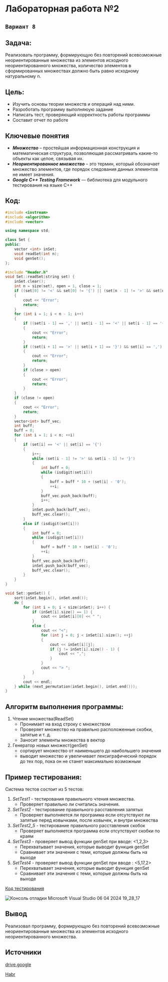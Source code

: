 # Лабораторная работа №2
## `Вариант 8`
## Задача:
Реализовать программу, формирующую без повторений всевозможные
неориентированные множества из элементов исходного неориентированного множества,
количество элементов в сформированных множествах должно быть равно исходному
натуральному n.
## Цель: 
- Изучить основы теории множеств и операций над ними.
- Разроботать программу выполняюую задание
- Написать тест, проверяющий корректность работы программы
- Составит отчет по работе
## Ключевые понятия
- ***Множество*** – простейшая информационная конструкция и математическая структура,
позволяющая рассматривать какие-то объекты как целое, связывая их.
- ***Неориентированное множество*** – это термин, который обозначает множество элементов, где порядок следования данных элементов не имеет значения. 
- ***Google C++ Testing Framework*** — библиотека для модульного тестирования на языке C++

## Код:

```c++ Header.h
#include <iostream>
#include <algorithm>
#include <vector>

using namespace std;

class Set {
public:
    vector <int> inSet;
    void readSet(int n);
    void genSet();
};
```
```c++ Metods.cpp
#include "Header.h"
void Set::readSet(string set) {
    inSet.clear();
    int n = size(set), open = 1, close = 1;
    if ((set[0] != '<' && set[0] != '{') || (set[n - 1] != '>' && set[n - 1] != '}'))
    {
        cout << "Error";
        return;
    }
    for (int i = 1; i < n - 1; i++)
    {
        if ((set[i - 1] == ',' || set[i - 1] == '<' || set[i - 1] == '{') && set[i] == ',')
        {
            cout << "Error";
            return;
        }
        if ((set[i + 1] == '>' || set[i + 1] == '}') && set[i] == ',')
        {
            cout << "Error";
            return;
        }
        if (close > open)
        {
            cout << "Error";
            return;
        }
    }
    if (close != open)
    {
        cout << "Error";
        return;
    }
    vector<int> buff_vec;
    int buff;
    buff = 0;
    for (int i = 1; i < n; ++i)
    {
        if (set[i] == '<' || set[i] == '{')
        {
            i++;
            while (set[i - 1] != '>' && set[i - 1] != '}')
            {
                int buff = 0;
                while (isdigit(set[i]))
                {
                    buff = buff * 10 + (set[i] - '0');
                    ++i;
                }
                buff_vec.push_back(buff);
                i++;
            }
            inSet.push_back(buff_vec);
            buff_vec.clear();
        }
        else if (isdigit(set[i]))
        {
            int buff = 0;
            while (isdigit(set[i]))
            {
                buff = buff * 10 + (set[i] - '0');
                ++i;
            }
            buff_vec.push_back(buff);
            inSet.push_back(buff_vec);
            buff_vec.clear();
        }
    }
}

void Set::genSet() {
    sort(inSet.begin(), inSet.end());
    do {
        for (int i = 0; i < size(inSet); i++) {
            if (inSet[i].size() == 1) {
                cout << inSet[i][0] << " ";
            }
            else {
                cout << "<";
                for (int j = 0; j < inSet[i].size(); ++j)
                {
                    cout << inSet[i][j];
                    if (j != inSet[i].size() - 1) {
                        cout << ",";
                    }
                }
                cout << "> ";
            }
        }
        cout << endl;
    } while (next_permutation(inSet.begin(), inSet.end()));
}
```

## Алгоритм выполнения программы:
1. Чтение множества(ReadSet)
   - Пронимает на вход строку с множеством
   - Проверяет множество на правильно расположенные скобки, запятые и т. д.
   - Заносит элементы множества в вектор
2. Генератор новых множест(genSet)
   - сортирует множество от наименьшего до наибольшего значения
   - выводит множество и увеличивает лексиграфический порядок до тех пор, пока он не станет максимально возможным
## Пример тестирования:
Система тестов состоит из 5 тестов:
1. *SetTest1* - тестирования правильного чтения множества.
   - Проверяет правильно ли считались значения.
2. *SetTest2* - тестирование правильного расставления запятых
   - Проверяет выполняется ли программа если отсутствуют ли запятые перед ковычками, после ковычек, и внутри множества
3. *SetTest2_5* - тестирование правильного расставления скобок
   - Проверяет выполняется программа если отсутствуют скобки по краям
4. *SetTest3* - проверяет вывод функции genSet при вводе: <1,2,3>
   - Перехватывает значения, которые выводит функция genSet
   - Сравнивает эти значения с теми, которые должны быть на выходе
5. *SetTest4* - проверяет вывод функции genSet при вводе : <5,17,2>
   - Перехватывает значения, которые выводит функция genSet
   - Сравнивает эти значения с теми, которые должны быть на выходе

[Код тестирования](https://github.com/iis-32170x/RPIIS/blob/%D0%94%D1%80%D0%B0%D0%BD%D1%8C%D0%BA%D0%BE_%D0%98/sem2/lab2/test.cpp)


![Консоль отладки Microsoft Visual Studio 06 04 2024 19_28_17](https://github.com/iis-32170x/RPIIS/assets/144374775/b189082d-9529-4415-819a-7f4eef0777ab)

## Вывод
Реализовал программу, формирующую без повторений всевозможные неориентированные множества из элементов исходного неориентированного множества.

## Источники
[drive.google](https://drive.google.com/drive/folders/1SLcF9njDTaNUacXMA9Nrqm7FUS7MnNsI)

[Habr](https://habr.com/ru/articles/667880/)
